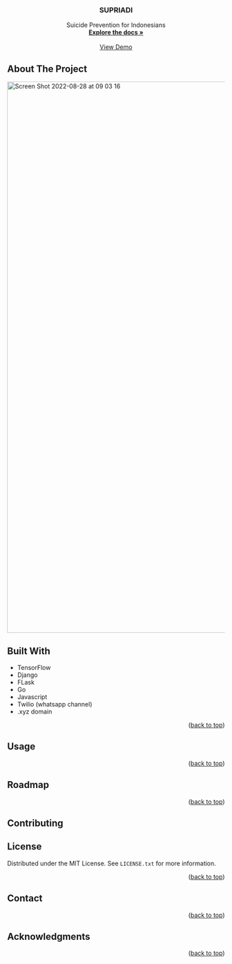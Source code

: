 

<!-- PROJECT LOGO -->
<br />
<div align="center">


  <h3 align="center">SUPRIADI</h3>

  <p align="center">
    Suicide Prevention for Indonesians
    <br />
    <a href="https://github.com/supriadi/README.md"><strong>Explore the docs »</strong></a>
    <br />
    <br />
    <a href="https://supriadi.xyz">View Demo</a>
  </p>
</div>







<!-- ABOUT THE PROJECT -->
## About The Project

<img width="1278" alt="Screen Shot 2022-08-28 at 09 03 16" src="https://user-images.githubusercontent.com/40946917/187054605-a8df2686-27da-478e-bfbe-c32090c89731.png">




## Built With
- TensorFlow
- Django
- FLask
- Go
- Javascript
- Twilio (whatsapp channel)
- .xyz domain


<p align="right">(<a href="#readme-top">back to top</a>)</p>



<!-- USAGE EXAMPLES -->
## Usage



<p align="right">(<a href="#readme-top">back to top</a>)</p>



<!-- ROADMAP -->
## Roadmap




<p align="right">(<a href="#readme-top">back to top</a>)</p>



<!-- CONTRIBUTING -->
## Contributing


<!-- LICENSE -->
## License

Distributed under the MIT License. See `LICENSE.txt` for more information.

<p align="right">(<a href="#readme-top">back to top</a>)</p>



<!-- CONTACT -->
## Contact


<p align="right">(<a href="#readme-top">back to top</a>)</p>



<!-- ACKNOWLEDGMENTS -->
## Acknowledgments


<p align="right">(<a href="#readme-top">back to top</a>)</p>

